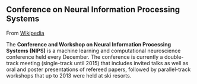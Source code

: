 ## Conference on Neural Information Processing Systems

From [Wikipedia](https://en.wikipedia.org/wiki/Conference_on_Neural_Information_Processing_Systems)

The **Conference and Workshop on Neural Information Processing Systems (NIPS)** is a machine learning and computational 
neuroscience conference held every December. The conference is currently a double-track meeting (single-track until 2015) that 
includes invited talks as well as oral and poster presentations of refereed papers, followed by parallel-track workshops that 
up to 2013 were held at ski resorts.
